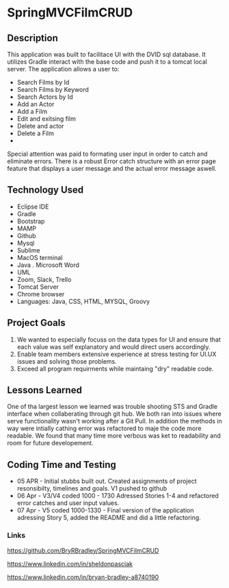 # SpringMVCFilmCRUD

## Description

This application was built to facilitace UI with the DVID sql database. It utilizes Gradle interact with the base code and push it to a tomcat local server. The application allows a user to:

- Search Films by Id
- Search Films by Keyword
- Search Actors by Id 
- Add an Actor
- Add a Film 
- Edit and exitsing film 
- Delete and actor
- Delete a Film
- 

Special attention was paid to formating user input in order to catch and eliminate errors. There is a robust Error catch structure with an error page feature that displays a user message and the actual error message aswell. 

## Technology Used

 - Eclipse IDE  
 - Gradle
 - Bootstrap
 - MAMP  
 - Github
 - Mysql
 - Sublime 
 - MacOS terminal 
 - Java . Microsoft Word 
 - UML
 - Zoom, Slack, Trello 
 - Tomcat Server
 - Chrome browser
 - Languages: Java, CSS, HTML, MYSQL, Groovy 

## Project Goals 

1. We wanted to especially focuss on the data types for UI and ensure that each value was self explanatory and would direct users accordingly. 
2. Enable team members extensive experience at stress testing for UI.UX issues and solving those problems.
3. Exceed all program requirments while maintaing "dry" readable code.

## Lessons Learned

One of tha largest lesson we learned was trouble shooting STS and Gradle interface when collaberating through git hub. We both ran into issues where serve functionality wasn't working after a Git Pull. In addition the methods in way were intially cathing error was refactored to maje the code more readable. We found that many time more verbous was ket to readability and room for future developement. 



## Coding Time and Testing
- 05 APR - Initial stubbs built out. Created assignments of project resonsibilty, timelines and goals. V1 pushed to github 
- 06 Apr - V3/V4 coded 1000 - 1730  Adressed Stories 1-4 and refactored error catches and user input values.
- 07 Apr - V5 coded 1000-1330 - Final version of the application adressing Story 5, added the README and did a little refactoring. 


### Links 

https://github.com/BryRBradley/SpringMVCFilmCRUD

https://www.linkedin.com/in/sheldonpasciak

https://www.linkedin.com/in/bryan-bradley-a8740190
